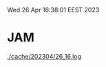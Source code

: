 Wed 26 Apr 16:38:01 EEST 2023
# JAM
<a href='./cache/202304/26_16.log'>./cache/202304/26_16.log</a>
